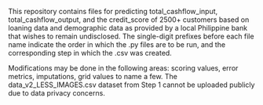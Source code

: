 This repository contains files for predicting total_cashflow_input, total_cashflow_output, and the credit_score of 2500+ customers based on loaning data and demographic data as provided by a local Philippine bank that wishes to remain undisclosed. The single-digit prefixes before each file name indicate the order in which the .py files are to be run, and the corresponding step in which the .csv was created.

Modifications may be done in the following areas: scoring values, error metrics, imputations, grid values to name a few. The data_v2_LESS_IMAGES.csv dataset from Step 1 cannot be uploaded publicly due to data privacy concerns.
